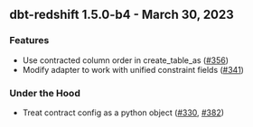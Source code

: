 ## dbt-redshift 1.5.0-b4 - March 30, 2023

### Features

- Use contracted column order in create_table_as ([#356](https://github.com/dbt-labs/dbt-redshift/issues/356))
- Modify adapter to work with unified constraint fields ([#341](https://github.com/dbt-labs/dbt-redshift/issues/341))

### Under the Hood

- Treat contract config as a python object ([#330](https://github.com/dbt-labs/dbt-redshift/issues/330), [#382](https://github.com/dbt-labs/dbt-redshift/issues/382))
